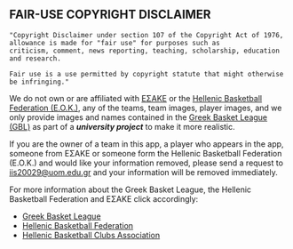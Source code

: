 ## FAIR-USE COPYRIGHT DISCLAIMER
```
"Copyright Disclaimer under section 107 of the Copyright Act of 1976, allowance is made for "fair use" for purposes such as
criticism, comment, news reporting, teaching, scholarship, education and research.

Fair use is a use permitted by copyright statute that might otherwise be infringing."
```
We do not own or are affiliated with <a href="http://www.esake.gr/">ΕΣΑΚΕ</a> or the <a href="https://www.basket.gr/">Hellenic Basketball Federation (E.O.K.)</a>, any of the teams, 
team images, player images, and we only provide images and names contained in the <a href="http://www.esake.gr/">Greek Basket League (GBL)</a> 
as part of a **_university project_** to make it more realistic. 

If you are the owner of a team in this app, a player who appears in the app, someone from ΕΣΑΚΕ or someone form the Hellenic Basketball Federation (E.O.K.)
and would like your information removed, please send a request to <a href = "mailto: iis20029@uom.edu.gr">iis20029@uom.edu.gr</a> 
and your information will be removed immediately.

For more information about the Greek Basket League, the Hellenic Basketball Federation and ΕΣΑΚΕ click accordingly: 
- <a href="https://en.wikipedia.org/wiki/Greek_Basket_League">Greek Basket League</a>
- <a href="https://en.wikipedia.org/wiki/Hellenic_Basketball_Federation">Hellenic Basketball Federation</a>
- <a href="https://en.wikipedia.org/wiki/Hellenic_Basketball_Clubs_Association">Hellenic Basketball Clubs Association</a>
